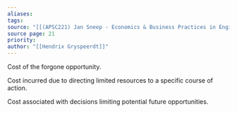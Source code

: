 ```yaml
---
aliases: 
tags: 
source: "[[(APSC221) Jan Sneep - Economics & Business Practices in Engineering.pdf#page=21&selection=397,0,398,4|(APSC221) Jan Sneep - Economics & Business Practices in Engineering, page 21]]"
source page: 21
priority: 
author: "[[Hendrix Gryspeerdt]]"
---
```

Cost of the forgone opportunity.

Cost incurred due to directing limited resources to a specific course of action.

Cost associated with decisions limiting potential future opportunities.